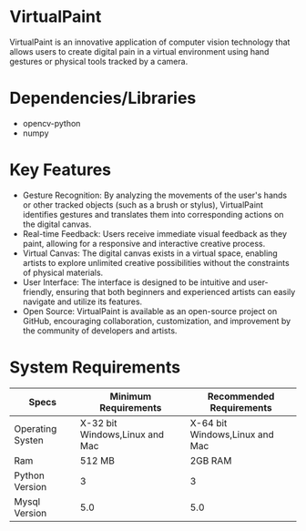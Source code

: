 # VirtualPaint
VirtualPaint is an innovative application of computer vision technology that allows users to create digital pain in a virtual environment using hand gestures or physical tools tracked by a camera. 
# Dependencies/Libraries
- opencv-python
- numpy

# Key Features
- Gesture Recognition: By analyzing the movements of the user's hands or other tracked objects (such as a brush or stylus), VirtualPaint identifies gestures and translates them into corresponding actions on the digital canvas.
- Real-time Feedback: Users receive immediate visual feedback as they paint, allowing for a responsive and interactive creative process.
- Virtual Canvas: The digital canvas exists in a virtual space, enabling artists to explore unlimited creative possibilities without the constraints of physical materials.
- User Interface: The interface is designed to be intuitive and user-friendly, ensuring that both beginners and experienced artists can easily navigate and utilize its features.
- Open Source: VirtualPaint is available as an open-source project on GitHub, encouraging collaboration, customization, and improvement by the community of developers and artists.

# System Requirements
|Specs |Minimum Requirements | Recommended Requirements|
|---|---|---|
|Operating Systen|X-32 bit Windows,Linux and Mac|X-64 bit Windows,Linux and Mac|
|Ram|512 MB|2GB RAM|
|Python Version|3|3|
|Mysql Version|5.0|5.0|
